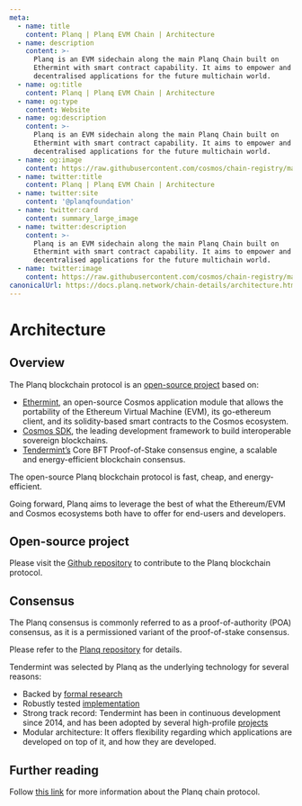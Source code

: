 ```yaml
---
meta:
  - name: title
    content: Planq | Planq EVM Chain | Architecture
  - name: description
    content: >-
      Planq is an EVM sidechain along the main Planq Chain built on
      Ethermint with smart contract capability. It aims to empower and scale
      decentralised applications for the future multichain world.
  - name: og:title
    content: Planq | Planq EVM Chain | Architecture
  - name: og:type
    content: Website
  - name: og:description
    content: >-
      Planq is an EVM sidechain along the main Planq Chain built on
      Ethermint with smart contract capability. It aims to empower and scale
      decentralised applications for the future multichain world.
  - name: og:image
    content: https://raw.githubusercontent.com/cosmos/chain-registry/master/planq/images/planq.png
  - name: twitter:title
    content: Planq | Planq EVM Chain | Architecture
  - name: twitter:site
    content: '@planqfoundation'
  - name: twitter:card
    content: summary_large_image
  - name: twitter:description
    content: >-
      Planq is an EVM sidechain along the main Planq Chain built on
      Ethermint with smart contract capability. It aims to empower and scale
      decentralised applications for the future multichain world.
  - name: twitter:image
    content: https://raw.githubusercontent.com/cosmos/chain-registry/master/planq/images/planq.png
canonicalUrl: https://docs.planq.network/chain-details/architecture.html
---
```


# Architecture

## Overview

The Planq blockchain protocol is an [open-source project](https://github.com/planq-network/planq) based on:

* [Ethermint](https://github.com/evmos/ethermint), an open-source Cosmos application module that allows the portability of the Ethereum Virtual Machine (EVM), its go-ethereum client, and its solidity-based smart contracts to the Cosmos ecosystem.
* [Cosmos SDK](https://v1.cosmos.network/sdk), the leading development framework to build interoperable sovereign blockchains.
* [Tendermint’s](https://docs.tendermint.com/) Core BFT Proof-of-Stake consensus engine, a scalable and energy-efficient blockchain consensus.

The open-source Planq blockchain protocol is fast, cheap, and energy-efficient.

Going forward, Planq aims to leverage the best of what the Ethereum/EVM and Cosmos ecosystems both have to offer for end-users and developers.

## **Open-source project**

Please visit the [Github repository](https://github.com/planq-network/planq) to contribute to the Planq blockchain protocol.

## **Consensus**

The Planq consensus is commonly referred to as a proof-of-authority (POA) consensus, as it is a permissioned variant of the proof-of-stake consensus.

Please refer to the [Planq repository](https://github.com/planq-network/planq) for details.

Tendermint was selected by Planq as the underlying technology for several reasons:

* Backed by [formal research](https://eprint.iacr.org/2018/574.pdf)
* Robustly tested [implementation](http://jepsen.io/analyses/tendermint-0-10-2)
* Strong track record: Tendermint has been in continuous development since 2014, and has been adopted by several high-profile [projects](https://forum.cosmos.network/t/list-of-projects-in-cosmos-tendermint-ecosystem/243)
* Modular architecture: It offers flexibility regarding which applications are developed on top of it, and how they are developed.

## Further reading

Follow [this link](../planq-chain-protocol/planq-general-faq.md) for more information about the Planq chain protocol.
